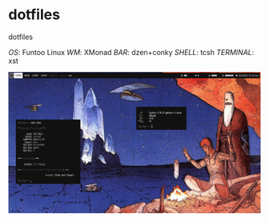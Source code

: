 # dotfiles
dotfiles

*OS*: Funtoo Linux
*WM*: XMonad
*BAR*: dzen+conky
*SHELL*: tcsh
*TERMINAL*: xst


![alt text](https://github.com/0xM4N/dotfiles/blob/master/print.jpg)
